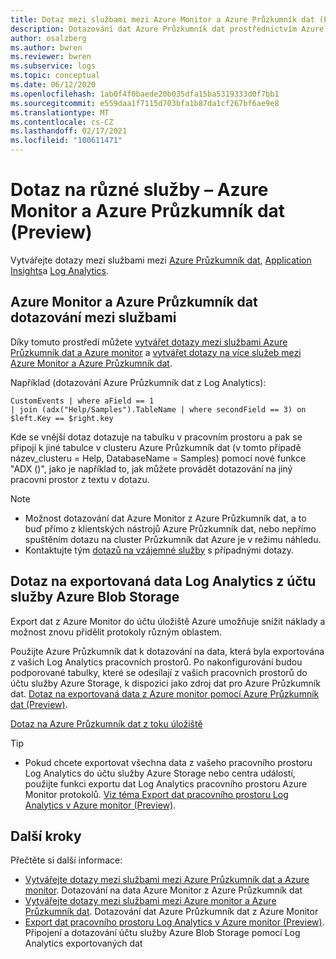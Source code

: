 ```yaml
---
title: Dotaz mezi službami mezi Azure Monitor a Azure Průzkumník dat (Preview)
description: Dotazování dat Azure Průzkumník dat prostřednictvím Azure Log Analytics Tools naopak pro připojení a analýzu všech dat na jednom místě.
author: osalzberg
ms.author: bwren
ms.reviewer: bwren
ms.subservice: logs
ms.topic: conceptual
ms.date: 06/12/2020
ms.openlocfilehash: 1ab0f4f0baede20b035dfa15ba5319333d0f7bb1
ms.sourcegitcommit: e559daa1f7115d703bfa1b87da1cf267bf6ae9e8
ms.translationtype: MT
ms.contentlocale: cs-CZ
ms.lasthandoff: 02/17/2021
ms.locfileid: "100611471"
---
```

# <a name="cross-service-query---azure-monitor-and-azure-data-explorer-preview"></a>Dotaz na různé služby – Azure Monitor a Azure Průzkumník dat (Preview)
Vytvářejte dotazy mezi službami mezi [Azure Průzkumník dat](/azure/data-explorer/), [Application Insights](../app/app-insights-overview.md)a [Log Analytics](../logs/data-platform-logs.md).
## <a name="azure-monitor-and-azure-data-explorer-cross-service-querying"></a>Azure Monitor a Azure Průzkumník dat dotazování mezi službami
Díky tomuto prostředí můžete [vytvářet dotazy mezi službami Azure Průzkumník dat a Azure monitor](/azure/data-explorer/query-monitor-data) a [vytvářet dotazy na více služeb mezi Azure Monitor a Azure Průzkumník dat](./azure-monitor-data-explorer-proxy.md).

Například (dotazování Azure Průzkumník dat z Log Analytics):
```kusto
CustomEvents | where aField == 1
| join (adx("Help/Samples").TableName | where secondField == 3) on $left.Key == $right.key
```
Kde se vnější dotaz dotazuje na tabulku v pracovním prostoru a pak se připojí k jiné tabulce v clusteru Azure Průzkumník dat (v tomto případě název_clusteru = Help, DatabaseName = Samples) pomocí nové funkce "ADX ()", jako je například to, jak můžete provádět dotazování na jiný pracovní prostor z textu v dotazu.

> [!NOTE]
> * Možnost dotazování dat Azure Monitor z Azure Průzkumník dat, a to buď přímo z klientských nástrojů Azure Průzkumník dat, nebo nepřímo spuštěním dotazu na cluster Průzkumník dat Azure je v režimu náhledu.
> * Kontaktujte tým [dotazů na vzájemné služby](mailto:adxproxy@microsoft.com) s případnými dotazy.

## <a name="query-exported-log-analytics-data-from-azure-blob-storage-account"></a>Dotaz na exportovaná data Log Analytics z účtu služby Azure Blob Storage

Export dat z Azure Monitor do účtu úložiště Azure umožňuje snížit náklady a možnost znovu přidělit protokoly různým oblastem.

Použijte Azure Průzkumník dat k dotazování na data, která byla exportována z vašich Log Analytics pracovních prostorů. Po nakonfigurování budou podporované tabulky, které se odesílají z vašich pracovních prostorů do účtu služby Azure Storage, k dispozici jako zdroj dat pro Azure Průzkumník dat. [Dotaz na exportovaná data z Azure monitor pomocí Azure Průzkumník dat (Preview)](../logs/azure-data-explorer-query-storage.md).

[Dotaz na Azure Průzkumník dat z toku úložiště](media\azure-data-explorer-query-storage\exported-data-query.png)

>[!tip] 
> * Pokud chcete exportovat všechna data z vašeho pracovního prostoru Log Analytics do účtu služby Azure Storage nebo centra událostí, použijte funkci exportu dat Log Analytics pracovního prostoru Azure Monitor protokolů. [Viz téma Export dat pracovního prostoru Log Analytics v Azure monitor (Preview)](/azure/data-explorer/query-monitor-data).

## <a name="next-steps"></a>Další kroky
Přečtěte si další informace:
* [Vytvářejte dotazy mezi službami mezi Azure Průzkumník dat a Azure monitor](/azure/data-explorer/query-monitor-data). Dotazování na data Azure Monitor z Azure Průzkumník dat
* [Vytvářejte dotazy mezi službami mezi Azure monitor a Azure Průzkumník dat](./azure-monitor-data-explorer-proxy.md). Dotazování dat Azure Průzkumník dat z Azure Monitor
* [Export dat pracovního prostoru Log Analytics v Azure monitor (Preview)](/azure/data-explorer/query-monitor-data). Připojení a dotazování účtu služby Azure Blob Storage pomocí Log Analytics exportovaných dat